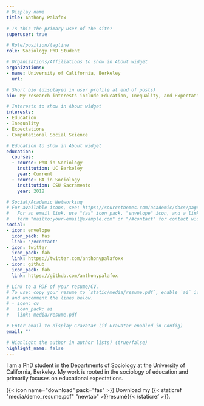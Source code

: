 ```yaml
---
# Display name
title: Anthony Palafox

# Is this the primary user of the site?
superuser: true

# Role/position/tagline
role: Sociology PhD Student

# Organizations/Affiliations to show in About widget
organizations:
- name: University of California, Berkeley
  url:

# Short bio (displayed in user profile at end of posts)
bio: My research interests include Education, Inequality, and Expectations.

# Interests to show in About widget
interests:
- Education
- Inequality
- Expectations
- Computational Social Science

# Education to show in About widget
education:
  courses:
  - course: PhD in Sociology
    institution: UC Berkeley
    year: Current
  - course: BA in Sociology
    institution: CSU Sacramento
    year: 2018

# Social/Academic Networking
# For available icons, see: https://sourcethemes.com/academic/docs/page-builder/#icons
#   For an email link, use "fas" icon pack, "envelope" icon, and a link in the
#   form "mailto:your-email@example.com" or "/#contact" for contact widget.
social:
- icon: envelope
  icon_pack: fas
  link: '/#contact'
- icon: twitter
  icon_pack: fab
  link: https://twitter.com/anthonypalafoxx
- icon: github
  icon_pack: fab
  link: https://github.com/anthonypalafox

# Link to a PDF of your resume/CV.
# To use: copy your resume to `static/media/resume.pdf`, enable `ai` icons in `params.toml`, 
# and uncomment the lines below.
# - icon: cv
#   icon_pack: ai
#   link: media/resume.pdf

# Enter email to display Gravatar (if Gravatar enabled in Config)
email: ""

# Highlight the author in author lists? (true/false)
highlight_name: false
---
```


I am a PhD student in the Departments of Sociology at the University of California, Berkeley. My work is rooted in the sociology of education and primarily focuses on educational expectations.

{{< icon name="download" pack="fas" >}} Download my {{< staticref "media/demo_resume.pdf" "newtab" >}}resumé{{< /staticref >}}.
